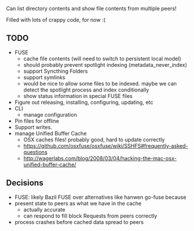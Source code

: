 Can list directory contents and show file contents from multiple peers!

Filled with lots of crappy code, for now :(

TODO
----

- FUSE
  - cache file contents (will need to switch to persistent local model)
  - should probably prevent spotlight indexing (metadata_never_index)
  - support Syncthing Folders
  - support symlinks
  - would be nice to allow some files to be indexed. maybe we can detect the spotlight process and index conditionally
  - show status information in special FUSE files
- Figure out releasing, installing, configuring, updating, etc
- CLI
  - manage configuration
- Pin files for offline
- Support writes.
- manage Unified Buffer Cache
  - OSX caches files! probably good, hard to update correctly
  - https://github.com/osxfuse/osxfuse/wiki/SSHFS#frequently-asked-questions
  - http://wagerlabs.com/blog/2008/03/04/hacking-the-mac-osx-unified-buffer-cache/

Decisions
---------

- FUSE: likely Bazil FUSE over alternatives like hanwen go-fuse because 
- present state to peers as what we have in the cache
  - actually accurate
  - can respond to fill block Requests from peers correctly
- process crashes before cached data spread to peers